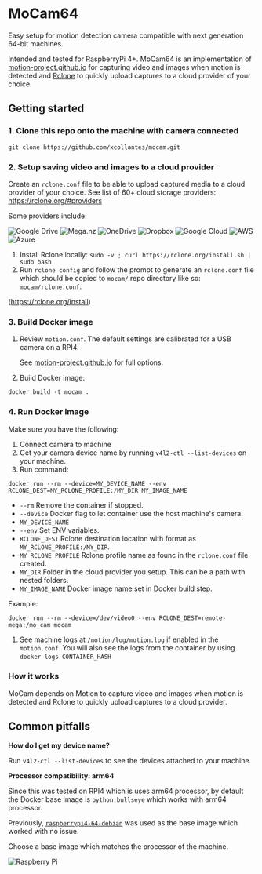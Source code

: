 # MoCam64

Easy setup for motion detection camera compatible with next generation 64-bit machines.  

Intended and tested for RaspberryPi 4+. MoCam64 is an implementation of [motion-project.github.io](https://motion-project.github.io) for capturing video and images when motion is detected and [Rclone](https://rclone.org) to quickly upload captures to a cloud provider of your choice. 

## Getting started 

### 1. Clone this repo onto the machine with camera connected 

```shell
git clone https://github.com/xcollantes/mocam.git
```

### 2. Setup saving video and images to a cloud provider 

Create an `rclone.conf` file to be able to upload captured media to a cloud provider of your choice.  See list of 60+ cloud storage providers: https://rclone.org/#providers 

Some providers include: 

![Google Drive](https://img.shields.io/badge/Google%20Drive-4285F4?style=for-the-badge&logo=googledrive&logoColor=white)
![Mega.nz](https://img.shields.io/badge/Mega-%23D90007.svg?style=for-the-badge&logo=Mega&logoColor=white)
![OneDrive](https://img.shields.io/badge/OneDrive-0078D4.svg?style=for-the-badge&logo=microsoftonedrive&logoColor=white)
![Dropbox](https://img.shields.io/badge/Dropbox-%233B4D98.svg?style=for-the-badge&logo=Dropbox&logoColor=white)
![Google Cloud](https://img.shields.io/badge/GoogleCloud-%234285F4.svg?style=for-the-badge&logo=google-cloud&logoColor=white)
![AWS](https://img.shields.io/badge/AWS-%23FF9900.svg?style=for-the-badge&logo=amazon-aws&logoColor=white)
![Azure](https://img.shields.io/badge/azure-%230072C6.svg?style=for-the-badge&logo=microsoftazure&logoColor=white)

1. Install Rclone locally: `sudo -v ; curl https://rclone.org/install.sh | sudo bash` 
1. Run `rclone config` and follow the prompt to generate an `rclone.conf` file which should be copied to `mocam/` repo directory like so: `mocam/rclone.conf`. 

(https://rclone.org/install) 

### 3. Build Docker image 

1. Review `motion.conf`.  The default settings are calibrated for a USB camera on a RPI4.  

   See [motion-project.github.io](https://motion-project.github.io/motion_config.html#configfiles) for full options. 

1. Build Docker image: 

```shell
docker build -t mocam . 
```

### 4. Run Docker image 

Make sure you have the following: 
1. Connect camera to machine 
1. Get your camera device name by running `v4l2-ctl --list-devices` on your machine. 
1. Run command: 

```shell
docker run --rm --device=MY_DEVICE_NAME --env RCLONE_DEST=MY_RCLONE_PROFILE:/MY_DIR MY_IMAGE_NAME
```

- `--rm` Remove the container if stopped. 
- `--device` Docker flag to let container use the host machine's camera. 
- `MY_DEVICE_NAME`
- `--env` Set ENV variables.  
- `RCLONE_DEST` Rclone destination location with format as `MY_RCLONE_PROFILE:/MY_DIR`. 
- `MY_RCLONE_PROFILE` Rclone profile name as founc in the `rclone.conf` file created. 
- `MY_DIR` Folder in the cloud provider you setup.  This can be a path with nested folders.   
- `MY_IMAGE_NAME` Docker image name set in Docker build step.  

Example: 

```shell
docker run --rm --device=/dev/video0 --env RCLONE_DEST=remote-mega:/mo_cam mocam
```

1. See machine logs at `/motion/log/motion.log` if enabled in the `motion.conf`.  You will also see the logs from the container by using `docker logs CONTAINER_HASH`  

### How it works 

MoCam depends on Motion to capture video and images when motion is detected and Rclone to quickly upload captures to a cloud provider. 

## Common pitfalls 

**How do I get my device name?**

Run `v4l2-ctl --list-devices` to see the devices attached to your machine. 

**Processor compatibility: arm64**

Since this was tested on RPI4 which is uses arm64 processor, by default the Docker base image is `python:bullseye` which works with arm64 processor.  

Previously, [`raspberrypi4-64-debian`](https://hub.docker.com/r/balenalib/raspberrypi4-64-debian) was used as the base image which worked with no issue.  

Choose a base image which matches the processor of the machine.  

![Raspberry Pi](https://img.shields.io/badge/-RaspberryPi-C51A4A?style=for-the-badge&logo=Raspberry-Pi)
